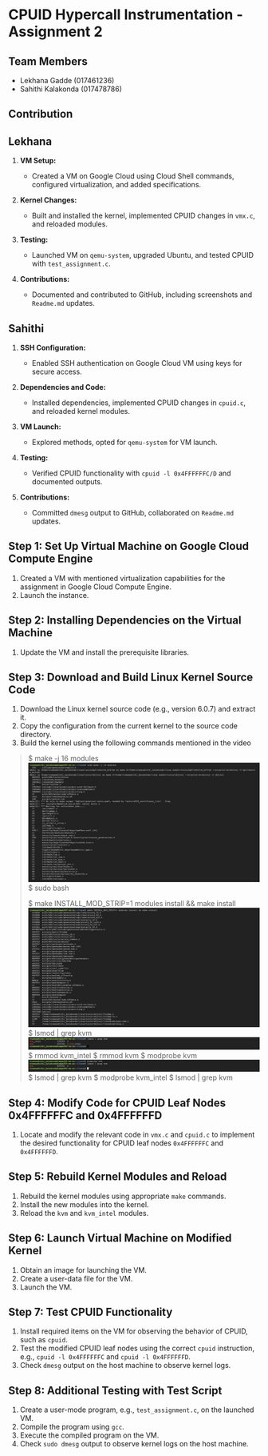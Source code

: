 # CPUID Hypercall Instrumentation - Assignment 2

## Team Members
- Lekhana Gadde (017461236)
- Sahithi Kalakonda (017478786)

## Contribution
## Lekhana 
1. **VM Setup:**
   - Created a VM on Google Cloud using Cloud Shell commands, configured virtualization, and added specifications.
  
2. **Kernel Changes:**
   - Built and installed the kernel, implemented CPUID changes in `vmx.c`, and reloaded modules.

3. **Testing:**
   - Launched VM on `qemu-system`, upgraded Ubuntu, and tested CPUID with `test_assignment.c`.

4. **Contributions:**
   - Documented and contributed to GitHub, including screenshots and `Readme.md` updates.

## Sahithi 
1. **SSH Configuration:**
   - Enabled SSH authentication on Google Cloud VM using keys for secure access.

2. **Dependencies and Code:**
   - Installed dependencies, implemented CPUID changes in `cpuid.c`, and reloaded kernel modules.

3. **VM Launch:**
   - Explored methods, opted for `qemu-system` for VM launch.

4. **Testing:**
   - Verified CPUID functionality with `cpuid -l 0x4FFFFFFC/D` and documented outputs.

5. **Contributions:**
   - Committed `dmesg` output to GitHub, collaborated on `Readme.md` updates.


## Step 1: Set Up Virtual Machine on Google Cloud Compute Engine
1. Created a VM with mentioned virtualization capabilities for the assignment in Google Cloud Compute Engine.
2. Launch the instance.

## Step 2: Installing Dependencies on the Virtual Machine
1. Update the VM and install the prerequisite libraries.

## Step 3: Download and Build Linux Kernel Source Code
1. Download the Linux kernel source code (e.g., version 6.0.7) and extract it.
2. Copy the configuration from the current kernel to the source code directory.
3. Build the kernel using the following commands mentioned in the video
> $ make -j 16 modules
![make_modules](https://github.com/sahithi-kalakonda/virtualization-assignments/blob/6a8f735ae2e136dce404c90b34961dfea37f78c3/screenshots/make_modules2.png)
> $ sudo bash
> 
> $ make INSTALL_MOD_STRIP=1 modules install && make install
![make install](https://github.com/sahithi-kalakonda/virtualization-assignments/blob/09e7ee42edb1395ac762f7eb7305e8e43771db03/screenshots/make_install2.png)
> $ lsmod | grep kvm
![lsmod](https://github.com/sahithi-kalakonda/virtualization-assignments/blob/f58a7af35bc37bdb4b119148270fb9dcf7441965/screenshots/lsmod.png)
> $ rmmod kvm_intel
> $ rmmod kvm
> $ modprobe kvm
![kvm](https://github.com/sahithi-kalakonda/virtualization-assignments/blob/106d96f2b2058e3b2cf44c5c2d3d098daa3daf9c/screenshots/modprobe_kvm.png)
> $ lsmod | grep kvm
> $ modprobe kvm_intel
> $ lsmod | grep kvm

## Step 4: Modify Code for CPUID Leaf Nodes 0x4FFFFFFC and 0x4FFFFFFD
1. Locate and modify the relevant code in `vmx.c` and `cpuid.c` to implement the desired functionality for CPUID leaf nodes `0x4FFFFFFC` and `0x4FFFFFFD`.

## Step 5: Rebuild Kernel Modules and Reload
1. Rebuild the kernel modules using appropriate `make` commands.
2. Install the new modules into the kernel.
3. Reload the `kvm` and `kvm_intel` modules.

## Step 6: Launch Virtual Machine on Modified Kernel
1. Obtain an image for launching the VM.
2. Create a user-data file for the VM.
3. Launch the VM.

## Step 7: Test CPUID Functionality
1. Install required items on the VM for observing the behavior of CPUID, such as `cpuid`.
2. Test the modified CPUID leaf nodes using the correct `cpuid` instruction, e.g., `cpuid -l 0x4FFFFFFC` and `cpuid -l 0x4FFFFFFD`.
3. Check `dmesg` output on the host machine to observe kernel logs.

## Step 8: Additional Testing with Test Script
1. Create a user-mode program, e.g., `test_assignment.c`, on the launched VM.
2. Compile the program using `gcc`.
3. Execute the compiled program on the VM.
4. Check `sudo dmesg` output to observe kernel logs on the host machine.
